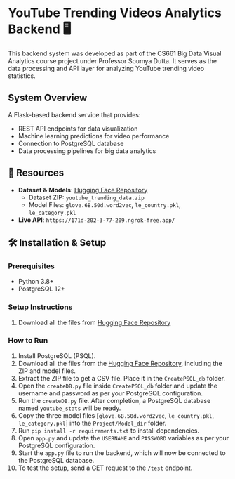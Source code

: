 # YouTube Trending Videos Analytics Backend 🖥️

This backend system was developed as part of the CS661 Big Data Visual Analytics course project under Professor Soumya Dutta. It serves as the data processing and API layer for analyzing YouTube trending video statistics.

## System Overview

A Flask-based backend service that provides:

- REST API endpoints for data visualization
- Machine learning predictions for video performance
- Connection to PostgreSQL database
- Data processing pipelines for big data analytics

## 🔗 Resources

- **Dataset & Models**: [Hugging Face Repository](https://huggingface.co/datasets/aryanmaurya383/cs661-big-data-project-dataset)
  - Dataset ZIP: `youtube_trending_data.zip`
  - Model Files: `glove.6B.50d.word2vec`, `le_country.pkl`, `le_category.pkl`
- **Live API**: `https://171d-202-3-77-209.ngrok-free.app/`

## 🛠️ Installation & Setup

### Prerequisites

- Python 3.8+
- PostgreSQL 12+

### Setup Instructions

1.  Download all the files from [Hugging Face Repository](https://huggingface.co/datasets/aryanmaurya383/cs661-big-data-project-dataset)

### How to Run

1. Install PostgreSQL (PSQL).
2. Download all the files from the [Hugging Face Repository](https://huggingface.co/datasets/aryanmaurya383/cs661-big-data-project-dataset), including the ZIP and model files.
3. Extract the ZIP file to get a CSV file. Place it in the `CreatePSQL_db` folder.
4. Open the `createDB.py` file inside `CreatePSQL_db` folder and update the username and password as per your PostgreSQL configuration.
5. Run the `createDB.py` file. After completion, a PostgreSQL database named `youtube_stats` will be ready.
6. Copy the three model files [`glove.6B.50d.word2vec`, `le_country.pkl`, `le_category.pkl`] into the `Project/Model_dir` folder.
7. Run `pip install -r requirements.txt` to install dependencies.
8. Open `app.py` and update the `USERNAME` and `PASSWORD` variables as per your PostgreSQL configuration.
9. Start the `app.py` file to run the backend, which will now be connected to the PostgreSQL database.
10. To test the setup, send a GET request to the `/test` endpoint.
